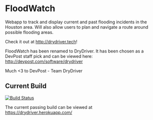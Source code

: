 # FloodWatch
Webapp to track and display current and past flooding incidents in the Houston area. Will also allow users to plan and navigate a route around possible flooding areas.

Check it out at http://drydriver.tech!

FloodWatch has been renamed to DryDriver. It has been chosen as a DevPost staff pick and can be viewed here: http://devpost.com/software/drydriver 

Much <3 to DevPost - Team DryDriver

## Current Build

[![Build Status](https://travis-ci.org/patrickedelen/FloodWatch.svg?branch=master)](https://travis-ci.org/patrickedelen/FloodWatch)

The current passing build can be viewed at https://drydriver.herokuapp.com/
